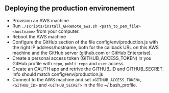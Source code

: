 ## Deploying the production environement 

- Provision an AWS machine 
- Run ```./scripts/install_GHRemote_aws.sh <path_to_pem_file> <hostname>``` from your computer.
- Reboot the AWS machine 
- Configure the GitHub section of the file config/env/production.js with the right IP address/hostname, both for the callback URL on this AWS machine and the GitHub server (github.com or GitHub Enterprise). 
- Create a personal access token (GITHUB_ACCESS_TOKEN) in you GitHub profile with ```repo```, ```publi_repo``` and ```user``` access
- Create an OAUTH app and retrive the GITHUB_ID and GITHUB_SECRET. Info should match config/env/production.js 
- Connect to the AWS machine and set ```<GITHUB_ACCESS_TOKEN>```,  ```<GITHUB_ID>``` and  ```<GITHUB_SECRET>```  in the file ~/.bash_profile.

